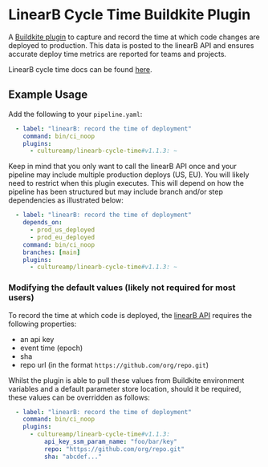 LinearB Cycle Time Buildkite Plugin
===============================

A [Buildkite plugin](https://buildkite.com/docs/agent/plugins) to capture and record the time at which code changes are deployed to production. This data is posted to the linearB API and ensures accurate deploy time metrics are reported for teams and projects. 

LinearB cycle time docs can be found [here](https://linearb.helpdocs.io/article/v9pckvmkbj-cycle-time).

## Example Usage

Add the following to your `pipeline.yaml`:

```yml
  - label: "linearB: record the time of deployment"
    command: bin/ci_noop
    plugins:
      - cultureamp/linearb-cycle-time#v1.1.3: ~
```

Keep in mind that you only want to call the linearB API once and your pipeline may include multiple production deploys (US, EU). You will likely need to restrict when this plugin executes. This will depend on how the pipeline has been structured but may include branch and/or step dependencies as illustrated below:

```yaml
  - label: "linearB: record the time of deployment"
    depends_on: 
      - prod_us_deployed
      - prod_eu_deployed
    command: bin/ci_noop
    branches: [main]
    plugins:
      - cultureamp/linearb-cycle-time#v1.1.3: ~
```

### Modifying the default values (likely not required for most users)

To record the time at which code is deployed, the [linearB API](https://linearb.helpdocs.io/article/z4jn2k1mdj-multi-stage-delivery-api) requires the following properties:
- an api key
- event time  (epoch)
- sha
- repo url (in the format `https://github.com/org/repo.git`)

Whilst the plugin is able to pull these values from Buildkite environment variables and a default parameter store location, should it be required, these values can be overridden as follows:

```yml
  - label: "linearB: record the time of deployment"
    command: bin/ci_noop
    plugins:
      - cultureamp/linearb-cycle-time#v1.1.3:
          api_key_ssm_param_name: "foo/bar/key"
          repo: "https://github.com/org/repo.git"
          sha: "abcdef..."
```     




